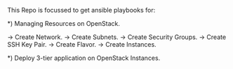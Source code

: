 This Repo is focussed to get ansible playbooks for:

*) Managing Resources on OpenStack.

-> Create Network.
-> Create Subnets.
-> Create Security Groups.
-> Create SSH Key Pair.
-> Create Flavor.
-> Create Instances.


*) Deploy 3-tier application on OpenStack Instances.

